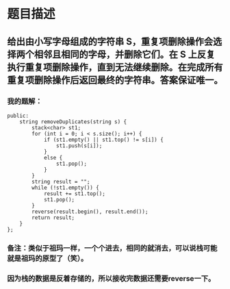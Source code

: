 # 题目描述
## 给出由小写字母组成的字符串 S，重复项删除操作会选择两个相邻且相同的字母，并删除它们。在 S 上反复执行重复项删除操作，直到无法继续删除。在完成所有重复项删除操作后返回最终的字符串。答案保证唯一。
### 我的题解：
```class Solution {
public:
    string removeDuplicates(string s) {
        stack<char> st1;
        for (int i = 0; i < s.size(); i++) {
            if (st1.empty() || st1.top() != s[i]) {
                st1.push(s[i]);
            }
            else {
                st1.pop();
            }
        }
        string result = "";
        while (!st1.empty()) {
            result += st1.top();
            st1.pop();
        }
        reverse(result.begin(), result.end());
        return result;
    }
};
```
### **备注**：类似于祖玛一样，一个个进去，相同的就消去，可以说栈可能就是祖玛的原型了（笑）。
### 因为栈的数据是反着存储的，所以接收完数据还需要reverse一下。